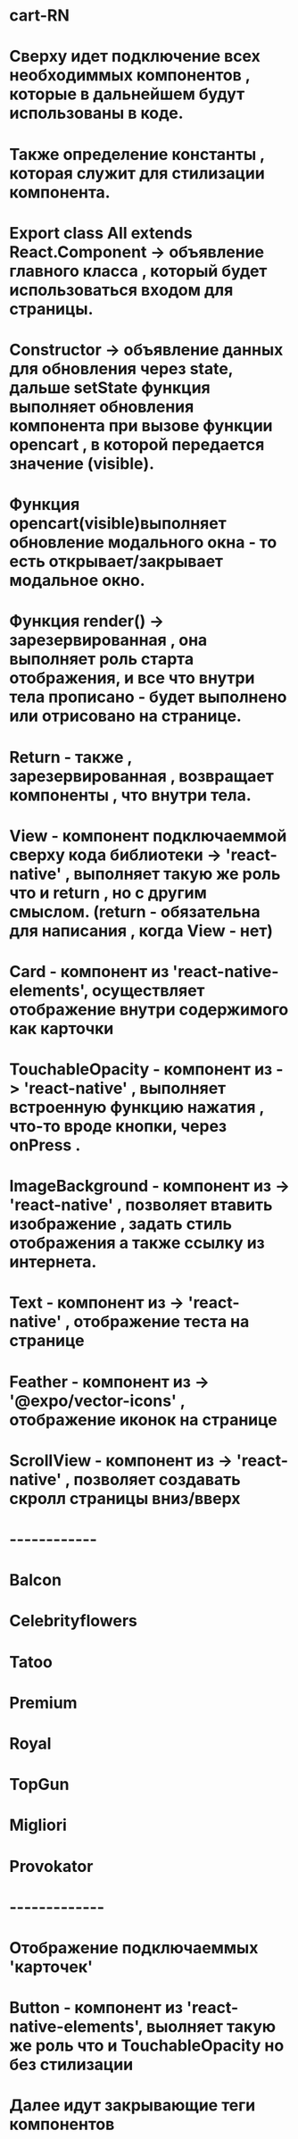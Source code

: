 # cart-RN
# Сверху идет подключение всех необходиммых компонентов , которые в дальнейшем будут использованы в коде.
# Также определение константы , которая служит для стилизации компонента.
# Export class All extends React.Component -> объявление главного класса , который будет использоваться входом для страницы. 
# Constructor -> объявление данных для обновления через state, дальше setState функция выполняет обновления компонента при вызове функции opencart , в которой передается значение (visible).
# Функция opencart(visible)выполняет обновление модального окна - то есть открывает/закрывает модальное окно.
# Функция render() -> зарезервированная , она выполняет роль старта отображения, и все что внутри тела прописано - будет выполнено или отрисовано на странице.
# Return - также , зарезервированная , возвращает компоненты , что внутри тела.
# View - компонент подключаеммой сверху кода библиотеки -> 'react-native' , выполняет такую же роль что и return , но с другим смыслом. (return - обязательна для написания , когда View - нет) 
# Card - компонент из 'react-native-elements', осуществляет отображение внутри содержимого как карточки
# TouchableOpacity - компонент из -> 'react-native' , выполняет встроенную функцию нажатия , что-то вроде кнопки, через onPress .
# ImageBackground - компонент из -> 'react-native' , позволяет втавить изображение , задать стиль отображения а также ссылку из интернета.
# Text - компонент из -> 'react-native' , отображение теста на странице 
# Feather - компонент из -> '@expo/vector-icons' , отображение иконок на странице
# ScrollView - компонент из -> 'react-native' , позволяет создавать скролл страницы вниз/вверх
# ------------
# Balcon
# Celebrityflowers
# Tatoo
# Premium
# Royal
# TopGun
# Migliori
# Provokator
# -------------
# Отображение подключаеммых 'карточек'
# Button - компонент из 'react-native-elements', выолняет такую же роль что и TouchableOpacity но без     стилизации
# Далее идут закрывающие теги компонентов
